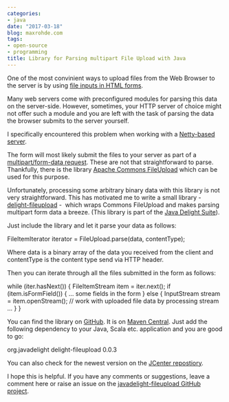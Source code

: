 ```yaml
---
categories:
- java
date: "2017-03-18"
blog: maxrohde.com
tags:
- open-source
- programming
title: Library for Parsing multipart File Upload with Java
---
```


One of the most convinient ways to upload files from the Web Browser to the server is by using [file inputs in HTML forms](https://davidwalsh.name/multiple-file-upload).

Many web servers come with preconfigured modules for parsing this data on the server-side. However, sometimes, your HTTP server of choice might not offer such a module and you are left with the task of parsing the data the browser submits to the server yourself.

I specifically encountered this problem when working with a [Netty-based server](http://netty.io/).

The form will most likely submit the files to your server as part of a [multipart/form-data request](https://www.ietf.org/rfc/rfc2388.txt). These are not that straightforward to parse. Thankfully, there is the library [Apache Commons FileUpload](https://commons.apache.org/proper/commons-fileupload/) which can be used for this purpose.

Unfortunately, processing some arbitrary binary data with this library is not very straightforward. This has motivated me to write a small library - [delight-fileupload](https://github.com/javadelight/delight-fileupload) -  which wraps Commons FileUpload and makes parsing multipart form data a breeze. (This library is part of the [Java Delight Suite](https://github.com/javadelight/delight-main#java-delight-suite)).

Just include the library and let it parse your data as follows:

FileItemIterator iterator = FileUpload.parse(data, contentType);

Where data is a binary array of the data you received from the client and contentType is the content type send via HTTP header.

Then you can iterate through all the files submitted in the form as follows:

while (iter.hasNext()) {
FileItemStream item = iter.next();
if (item.isFormField()) {
... some fields in the form
} else {
InputStream stream = item.openStream();
// work with uploaded file data by processing stream ...
}
}

You can find the library on [GitHub](https://github.com/javadelight/delight-fileupload). It is on [Maven Central](https://search.maven.org/). Just add the following dependency to your Java, Scala etc. application and you are good to go:

<dependency>
 <groupId>org.javadelight</groupId>
 <artifactId>delight-fileupload</artifactId>
 <version>0.0.3</version>
</dependency>

You can also check for the newest version on the [JCenter repostiory](https://bintray.com/javadelight/javadelight/delight-fileupload).

I hope this is helpful. If you have any comments or suggestions, leave a comment here or raise an issue on the [javadelight-fileupload GitHub project](https://github.com/javadelight/delight-fileupload/issues).